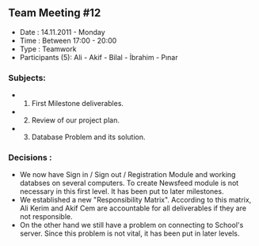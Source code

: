 ## Team Meeting #12 ##
  * Date : 14.11.2011 - Monday
  * Time : Between 17:00 - 20:00
  * Type : Teamwork
  * Participants (5): Ali - Akif - Bilal - İbrahim - Pınar

### Subjects: ###
  * 1. First Milestone deliverables.
  * 2. Review of our project plan.
  * 3. Database Problem and its solution.

### Decisions : ###
  * We now have Sign in / Sign out / Registration Module and working databses on several computers. To create Newsfeed module is not necessary in this first level. It has been put to later milestones.
  * We established a new "Responsibility Matrix". According to this matrix, Ali Kerim and Akif Cem are accountable for all deliverables if they are not responsible.
  * On the other hand we still have a problem on connecting to School's server. Since this problem is not vital, it has been put in later levels.
